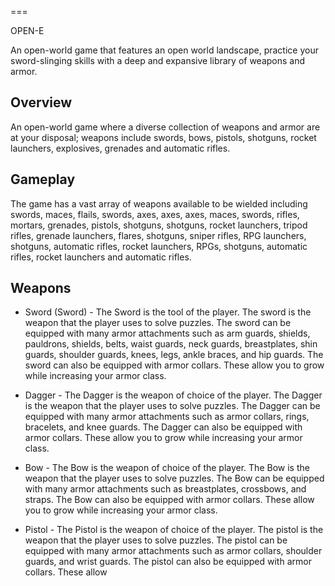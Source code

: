 
===

OPEN-E

An open-world game that features an open world landscape, practice your sword-slinging skills with a deep and expansive library of weapons and armor.

## Overview

An open-world game where a diverse collection of weapons and armor are at your disposal; weapons include swords, bows, pistols, shotguns, rocket launchers, explosives, grenades and automatic rifles.

## Gameplay

The game has a vast array of weapons available to be wielded including swords, maces, flails, swords, axes, axes, axes, maces, swords, rifles, mortars, grenades, pistols, shotguns, shotguns, rocket launchers, tripod rifles, grenade launchers, flares, shotguns, sniper rifles, RPG launchers, shotguns, automatic rifles, rocket launchers, RPGs, shotguns, automatic rifles, rocket launchers and automatic rifles.

## Weapons

*   Sword (Sword) - The Sword is the tool of the player. The sword is the weapon that the player uses to solve puzzles. The sword can be equipped with many armor attachments such as arm guards, shields, pauldrons, shields, belts, waist guards, neck guards, breastplates, shin guards, shoulder guards, knees, legs, ankle braces, and hip guards. The sword can also be equipped with armor collars. These allow you to grow while increasing your armor class.

*   Dagger - The Dagger is the weapon of choice of the player. The Dagger is the weapon that the player uses to solve puzzles. The Dagger can be equipped with many armor attachments such as armor collars, rings, bracelets, and knee guards. The Dagger can also be equipped with armor collars. These allow you to grow while increasing your armor class.

*   Bow - The Bow is the weapon of choice of the player. The Bow is the weapon that the player uses to solve puzzles. The Bow can be equipped with many armor attachments such as breastplates, crossbows, and straps. The Bow can also be equipped with armor collars. These allow you to grow while increasing your armor class.

*   Pistol - The Pistol is the weapon of choice of the player. The pistol is the weapon that the player uses to solve puzzles. The pistol can be equipped with many armor attachments such as armor collars, shoulder guards, and wrist guards. The pistol can also be equipped with armor collars. These allow
